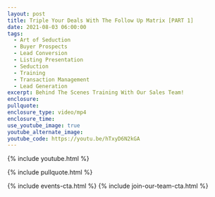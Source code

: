 ```yaml
---
layout: post
title: Triple Your Deals With The Follow Up Matrix [PART 1]
date: 2021-08-03 06:00:00
tags:
  - Art of Seduction
  - Buyer Prospects
  - Lead Conversion
  - Listing Presentation
  - Seduction
  - Training
  - Transaction Management
  - Lead Generation
excerpt: Behind The Scenes Training With Our Sales Team!
enclosure:
pullquote:
enclosure_type: video/mp4
enclosure_time:
use_youtube_image: true
youtube_alternate_image:
youtube_code: https://youtu.be/hTxyD6N2kGA
---
```

{% include youtube.html %}

{% include pullquote.html %}

{% include events-cta.html %} {% include join-our-team-cta.html %}
